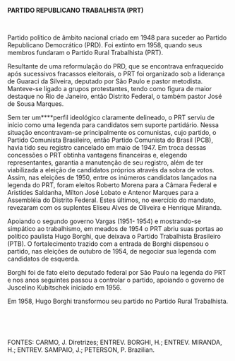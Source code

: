 **PARTIDO REPUBLICANO TRABALHISTA (PRT)**

 

Partido político de âmbito nacional criado em 1948 para suceder ao
Partido Republicano Democrático (PRD). Foi extinto em 1958, quando seus
membros fundaram o Partido Rural Trabalhista (PRT).

Resultante de uma reformulação do PRD, que se encontrava enfraquecido
após sucessivos fracassos eleitorais, o PRT foi organizado sob a
liderança de Guaraci da Silveira, deputado por São Paulo e pastor
metodista. Manteve-se ligado a grupos protestantes, tendo como figura de
maior destaque no Rio de Janeiro, então Distrito Federal, o também
pastor José de Sousa Marques.

Sem ter um****perfil ideológico claramente delineado, o PRT serviu de
início como uma legenda para candidatos sem suporte partidário. Nessa
situação encontravam-se principalmente os comunistas, cujo partido, o
Partido Comunista Brasileiro, então Partido Comunista do Brasil (PCB),
havia tido seu registro cancelado em maio de 1947. Em troca dessas
concessões o PRT obtinha vantagens financeiras e, elegendo
representantes, garantia a manutenção de seu registro, além de ter
viabilizada a eleição de candidatos próprios através da sobra de votos.
Assim, nas eleições de 1950, entre os inúmeros candidatos lançados na
legenda do PRT, foram eleitos Roberto Morena para a Câmara Federal e
Aristides Saldanha, Mílton José Lobato e Antenor Marques para a
Assembléia do Distrito Federal. Estes últimos, no exercício do mandato,
revezaram com os suplentes Eliseu Alves de Oliveira e Henrique Miranda.

Apoiando o segundo governo Vargas (1951- 1954) e mostrando-se simpático
ao trabalhismo, em meados de 1954 o PRT abriu suas portas ao político
paulista Hugo Borghi, que deixava o Partido Trabalhista Brasileiro
(PTB). O fortalecimento trazido com a entrada de Borghi dispensou o
partido, nas eleições de outubro de 1954, de negociar sua legenda com
candidatos de esquerda.

Borghi foi de fato eleito deputado federal por São Paulo na legenda do
PRT e nos anos seguintes passou a controlar o partido, apoiando o
governo de Juscelino Kubitschek iniciado em 1956.

Em 1958, Hugo Borghi transformou seu partido no Partido Rural
Trabalhista.

 

 

FONTES: CARMO, J. Diretrizes; ENTREV. BORGHI, H.; ENTREV. MIRANDA, H.;
ENTREV. SAMPAIO, J.; PETERSON, P. Brazilian.

 
